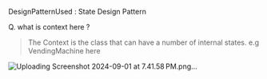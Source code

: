 DesignPatternUsed : State Design Pattern

Q. what is context here ? 
> The Context is the class that can have a number of internal states. e.g VendingMachine here

![Uploading Screenshot 2024-09-01 at 7.41.58 PM.png…]()
